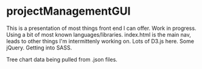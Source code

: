 # projectManagementGUI

This is a presentation of most things front end I can offer. Work in progress. Using a bit of most known languages/libraries.
index.html is the main nav, leads to other things I'm intermittenly working on. Lots of D3.js here. Some jQuery. Getting into SASS.

Tree chart data being pulled from .json files.
